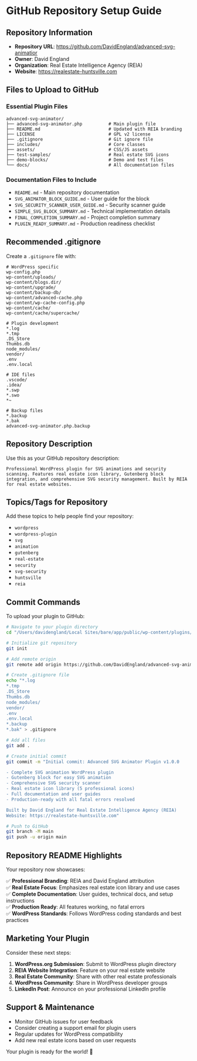 # GitHub Repository Setup Guide

## Repository Information
- **Repository URL**: https://github.com/DavidEngland/advanced-svg-animatior
- **Owner**: David England
- **Organization**: Real Estate Intelligence Agency (REIA)
- **Website**: https://realestate-huntsville.com

## Files to Upload to GitHub

### Essential Plugin Files
```
advanced-svg-animator/
├── advanced-svg-animator.php          # Main plugin file
├── README.md                          # Updated with REIA branding
├── LICENSE                            # GPL v2 license
├── .gitignore                         # Git ignore file
├── includes/                          # Core classes
├── assets/                            # CSS/JS assets
├── test-samples/                      # Real estate SVG icons
├── demo-blocks/                       # Demo and test files
└── docs/                              # All documentation files
```

### Documentation Files to Include
- `README.md` - Main repository documentation
- `SVG_ANIMATOR_BLOCK_GUIDE.md` - User guide for the block
- `SVG_SECURITY_SCANNER_USER_GUIDE.md` - Security scanner guide
- `SIMPLE_SVG_BLOCK_SUMMARY.md` - Technical implementation details
- `FINAL_COMPLETION_SUMMARY.md` - Project completion summary
- `PLUGIN_READY_SUMMARY.md` - Production readiness checklist

## Recommended .gitignore

Create a `.gitignore` file with:

```gitignore
# WordPress specific
wp-config.php
wp-content/uploads/
wp-content/blogs.dir/
wp-content/upgrade/
wp-content/backup-db/
wp-content/advanced-cache.php
wp-content/wp-cache-config.php
wp-content/cache/
wp-content/cache/supercache/

# Plugin development
*.log
*.tmp
.DS_Store
Thumbs.db
node_modules/
vendor/
.env
.env.local

# IDE files
.vscode/
.idea/
*.swp
*.swo
*~

# Backup files
*.backup
*.bak
advanced-svg-animator.php.backup
```

## Repository Description

Use this as your GitHub repository description:
```
Professional WordPress plugin for SVG animations and security scanning. Features real estate icon library, Gutenberg block integration, and comprehensive SVG security management. Built by REIA for real estate websites.
```

## Topics/Tags for Repository

Add these topics to help people find your repository:
- `wordpress`
- `wordpress-plugin`
- `svg`
- `animation`
- `gutenberg`
- `real-estate`
- `security`
- `svg-security`
- `huntsville`
- `reia`

## Commit Commands

To upload your plugin to GitHub:

```bash
# Navigate to your plugin directory
cd "/Users/davidengland/Local Sites/bare/app/public/wp-content/plugins/advanced-svg-animator"

# Initialize git repository
git init

# Add remote origin
git remote add origin https://github.com/DavidEngland/advanced-svg-animatior.git

# Create .gitignore file
echo "*.log
*.tmp
.DS_Store
Thumbs.db
node_modules/
vendor/
.env
.env.local
*.backup
*.bak" > .gitignore

# Add all files
git add .

# Create initial commit
git commit -m "Initial commit: Advanced SVG Animator Plugin v1.0.0

- Complete SVG animation WordPress plugin
- Gutenberg block for easy SVG animation
- Comprehensive SVG security scanner
- Real estate icon library (5 professional icons)
- Full documentation and user guides
- Production-ready with all fatal errors resolved

Built by David England for Real Estate Intelligence Agency (REIA)
Website: https://realestate-huntsville.com"

# Push to GitHub
git branch -M main
git push -u origin main
```

## Repository README Highlights

Your repository now showcases:

✅ **Professional Branding**: REIA and David England attribution  
✅ **Real Estate Focus**: Emphasizes real estate icon library and use cases  
✅ **Complete Documentation**: User guides, technical docs, and setup instructions  
✅ **Production Ready**: All features working, no fatal errors  
✅ **WordPress Standards**: Follows WordPress coding standards and best practices  

## Marketing Your Plugin

Consider these next steps:

1. **WordPress.org Submission**: Submit to WordPress plugin directory
2. **REIA Website Integration**: Feature on your real estate website
3. **Real Estate Community**: Share with other real estate professionals
4. **WordPress Community**: Share in WordPress developer groups
5. **LinkedIn Post**: Announce on your professional LinkedIn profile

## Support & Maintenance

- Monitor GitHub issues for user feedback
- Consider creating a support email for plugin users
- Regular updates for WordPress compatibility
- Add new real estate icons based on user requests

Your plugin is ready for the world! 🚀
